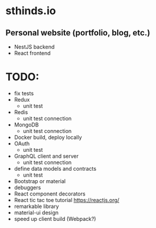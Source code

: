 # sthinds.io

## Personal website (portfolio, blog, etc.)

- NestJS backend
- React frontend

# TODO:
- fix tests
- Redux
  - unit test 
- Redis
  - unit test connection
- MongoDB
  - unit test connection
- Docker build, deploy locally
- OAuth 
  - unit test
- GraphQL client and server
  - unit test connection
- define data models and contracts
  - unit test
- Bootstrap or material
- debuggers
- React component decorators
- React tic tac toe tutorial https://reactjs.org/
- remarkable library
- material-ui design
- speed up client build (Webpack?)